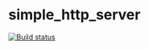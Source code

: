 # simple_http_server
[![Build status](https://ci.appveyor.com/api/projects/status/4txsn4mb30ormned?svg=true)](https://ci.appveyor.com/project/4396NeverBeSlaves/simple-http-server)
